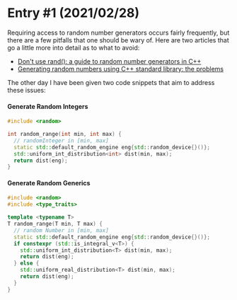 # Entry #1 (2021/02/28)

Requiring access to random number generators occurs fairly frequently, but there
are a few pitfalls that one should be wary of. Here are two articles that go a
little more into detail as to what to avoid:

- [Don't use rand(): a guide to random number generators in C++](https://codeforces.com/blog/entry/61587)
- [Generating random numbers using C++ standard library: the problems](https://codingnest.com/generating-random-numbers-using-c-standard-library-the-problems/)

The other day I have been given two code snippets that aim to address these issues:

#### Generate Random Integers

```cpp
#include <random>

int random_range(int min, int max) {
  // randomInteger in [min, max]
  static std::default_random_engine eng{std::random_device{}()};
  std::uniform_int_distribution<int> dist(min, max);
  return dist(eng);
}
```

#### Generate Random Generics

```cpp
#include <random>
#include <type_traits>

template <typename T>
T random_range(T min, T max) {
  // random Number in [min, max]
  static std::default_random_engine eng{std::random_device{}()};
  if constexpr (std::is_integral_v<T>) {
    std::uniform_int_distribution<T> dist(min, max);
    return dist(eng);
  } else {
    std::uniform_real_distribution<T> dist(min, max);
    return dist(eng);
  }
}
```